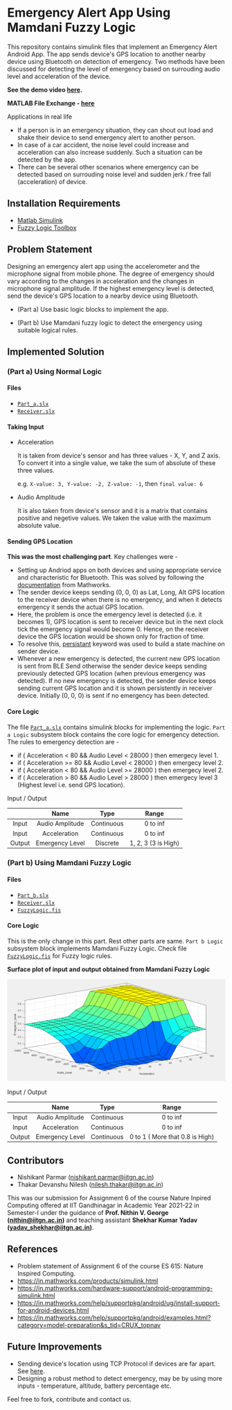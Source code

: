 # Emergency Alert App Using Mamdani Fuzzy Logic

This repository contains simulink files that implement an Emergency Alert Android App. The app sends device's GPS location to another nearby device using Bluetooth on detection of emergency. Two methods have been discussed for detecting the level of emergency based on surrouding audio level and acceleration of the device. 

**See the demo video [here](https://www.youtube.com/watch?v=-zVNOG2WCnU&list=PLoLZwK9ryVfe_2H1-wBAL3OWbL5Du3fRt).**

**MATLAB File Exchange - [here](https://in.mathworks.com/matlabcentral/fileexchange/102915-mamdani-fuzzy-logic-app)**


Applications in real life

- If a person is in an emergency situation, they can shout out load and shake their device to send emergency alert to another person.
- In case of a car accident, the noise level could increase and acceleration can also increase suddenly. Such a situation can be detected by the app.
- There can be several other scenarios where emergency can be detected based on surrouding noise level and sudden jerk / free fall  (acceleration) of device.

## Installation Requirements

- [Matlab Simulink](https://in.mathworks.com/products/simulink.html)
- [Fuzzy Logic Toolbox](https://in.mathworks.com/help/fuzzy/referencelist.html?type=block&category=getting-started-with-fuzzy-logic-toolbox&s_tid=CRUX_topnav)


## Problem Statement

Designing an emergency alert app using the accelerometer and the microphone signal from mobile phone. The degree of emergency should vary according to the changes in acceleration and the changes in microphone signal amplitude. If the highest emergency level is detected, send the device's GPS location to a nearby device using Bluetooth.  

- (Part a) Use basic logic blocks to implement the app.

- (Part b) Use Mamdani fuzzy logic to detect the emergency using suitable logical rules.

## Implemented Solution

### (Part a) Using Normal Logic

#### Files

- [`Part_a.slx`](https://github.com/nishikantparmariam/Mamdani-Fuzzy-Logic-App/blob/3029b4561bb4f461410f1084beb35154e0830258/Part_a.slx)
- [`Receiver.slx`](https://github.com/nishikantparmariam/Mamdani-Fuzzy-Logic-App/blob/3029b4561bb4f461410f1084beb35154e0830258/Receiver.slx)

#### Taking Input

- Acceleration

    It is taken from device's sensor and has three values - X, Y, and Z axis. To convert it into a single value, we take the sum of absolute of these three values.

    e.g. `X-value: 3, Y-value: -2, Z-value: -1`, then `final value: 6`

- Audio Amplitude

    It is also taken from device's sensor and it is a matrix that contains positive and negetive values. We taken the value with the maximum absolute value.


#### Sending GPS Location


**This was the most challenging part**. Key challenges were -

- Setting up Andriod apps on both devices and using appropriate service and characteristic for Bluetooth. This was solved by following the  [documentation](https://in.mathworks.com/help/supportpkg/android/ref/work-with-ble-blocks-on-android-devices.html) from Mathworks.
- The sender device keeps sending (0, 0, 0) as Lat, Long, Alt GPS location to the receiver device when there is no emergency, and when it detects emergency it sends the actual GPS location. 
- Here, the problem is once the emergency level is detected (i.e. it becomes 1), GPS location is sent to receiver device but in the next clock tick the emergency signal would become 0. Hence, on the receiver device the GPS location would be shown only for fraction of time.
- To resolve this, [persistant](https://in.mathworks.com/help/matlab/ref/persistent.html?searchHighlight=persistent&s_tid=srchtitle_persistent_1) keyword was used to build a state machine on sender device. 
- Whenever a new emergency is detected, the current new GPS location is sent from BLE Send otherwise the sender device keeps sending previously detected GPS location (when previous emergency was detected). If no new emergency is detected, the sender device keeps sending current GPS location and it is shown persistently in receiver device. Initially (0, 0, 0) is sent if no emergency has been detected.



#### Core Logic

The file [`Part_a.slx`](https://github.com/nishikantparmariam/Mamdani-Fuzzy-Logic-App/blob/3029b4561bb4f461410f1084beb35154e0830258/Part_a.slx) contains simulink blocks for implementing the logic. `Part a Logic` subsystem block contains the core logic for emergency detection. The rules to emergency detection are -

- if ( Acceleration < 80 && Audio Level < 28000 ) then emergecy level 1.
- if ( Acceleration >= 80 && Audio Level < 28000 ) then emergecy level 2.
- if ( Acceleration < 80 && Audio Level >= 28000 ) then emergecy level 2.
- if ( Acceleration > 80 && Audio Level > 28000 ) then emergecy level 3 (Highest level i.e. send GPS location).


Input / Output 

|  | Name | Type | Range |
| :---: | :---: | :---: | :---: |
| Input | Audio Amplitude | Continuous | 0 to inf  |
| Input | Acceleration | Continuous | 0 to inf |
| Output | Emergency Level | Discrete | 1, 2, 3 (3 is High)  |

### (Part b) Using Mamdani Fuzzy Logic

#### Files

- [`Part_b.slx`](https://github.com/nishikantparmariam/Mamdani-Fuzzy-Logic-App/blob/3029b4561bb4f461410f1084beb35154e0830258/Part_b.slx)
- [`Receiver.slx`](https://github.com/nishikantparmariam/Mamdani-Fuzzy-Logic-App/blob/3029b4561bb4f461410f1084beb35154e0830258/Receiver.slx)
- [`FuzzyLogic.fis`](https://github.com/nishikantparmariam/Mamdani-Fuzzy-Logic-App/blob/3029b4561bb4f461410f1084beb35154e0830258/FuzzyLogic.fis)

#### Core Logic

This is the only change in this part. Rest other parts are same. `Part b Logic` subsystem block implements Mamdani Fuzzy Logic. Check file [`FuzzyLogic.fis`](https://github.com/nishikantparmariam/Mamdani-Fuzzy-Logic-App/blob/3029b4561bb4f461410f1084beb35154e0830258/FuzzyLogic.fis) for Fuzzy logic rules.

**Surface plot of input and output obtained from Mamdani Fuzzy Logic**

![Surface Plot](https://github.com/nishikantparmariam/Mamdani-Fuzzy-Logic-App/blob/3029b4561bb4f461410f1084beb35154e0830258/Fuzzy%20Logic%20Surface.png?raw=true)

Input / Output 

|  | Name | Type | Range |
| :---: | :---: | :---: | :---: |
| Input | Audio Amplitude | Continuous | 0 to inf  |
| Input | Acceleration | Continuous | 0 to inf |
| Output | Emergency Level | Continuous | 0 to 1 ( More that 0.8 is High)  |

## Contributors

- Nishikant Parmar (nishikant.parmar@iitgn.ac.in)
- Thakar Devanshu Nilesh (nilesh.thakar@iitgn.ac.in)

This was our submission for Assignment 6 of the course Nature Inpired Computing offered at IIT Gandhinagar in Academic Year 2021-22 in Semester-I under the guidance of **Prof. Nithin V. George (nithin@iitgn.ac.in)** and teaching assistant **Shekhar Kumar Yadav (yadav_shekhar@iitgn.ac.in)**.

## References

- Problem statement of Assignment 6 of the course ES 615: Nature Inspired Computing.
- https://in.mathworks.com/products/simulink.html
- https://in.mathworks.com/hardware-support/android-programming-simulink.html
- https://in.mathworks.com/help/supportpkg/android/ug/install-support-for-android-devices.html
- https://in.mathworks.com/help/supportpkg/android/examples.html?category=model-preparation&s_tid=CRUX_topnav


## Future Improvements

- Sending device's location using TCP Protocol if devices are far apart. See [here](https://in.mathworks.com/help/supportpkg/freescalefrdmk64fboard/ref/tcpsend.html?searchHighlight=tcp%20send&s_tid=srchtitle_tcp%20send_1).
- Designing a robust method to detect emergency, may be by using more inputs - temperature, altitude, battery percentage etc.

Feel free to fork, contribute and contact us.
